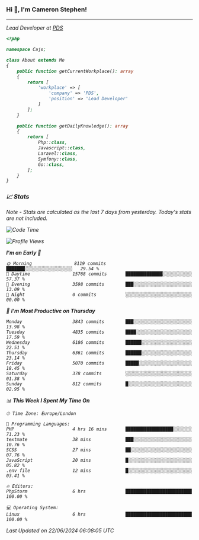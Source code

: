 ### Hi 👋, I'm Cameron Stephen!
<hr>
<p><em>Lead Developer at <a href="https://prindatasolutions.co.uk">PDS</a></p>


```php
<?php

namespace Cajs;

class About extends Me
{
    public function getCurrentWorkplace(): array
    {
        return [
            'workplace' => [
                'company' => 'PDS',
                'position' => 'Lead Developer'
            ]
        ];
    }

    public function getDailyKnowledge(): array
    {
        return [
            Php::class,
            Javascript::class,
            Laravel::class,
            Symfony::class,
            Go::class,
        ];
    }
}
```

### 📈 Stats
<p><em>Note - Stats are calculated as the last 7 days from yesterday. Today's stats are not included.</em></p>


<!--START_SECTION:waka-->
![Code Time](http://img.shields.io/badge/Code%20Time-3%2C849%20hrs%2033%20mins-blue)

![Profile Views](http://img.shields.io/badge/Profile%20Views-0-blue)

**I'm an Early 🐤** 

```text
🌞 Morning                8119 commits        ███████░░░░░░░░░░░░░░░░░░   29.54 % 
🌆 Daytime                15768 commits       ██████████████░░░░░░░░░░░   57.37 % 
🌃 Evening                3598 commits        ███░░░░░░░░░░░░░░░░░░░░░░   13.09 % 
🌙 Night                  0 commits           ░░░░░░░░░░░░░░░░░░░░░░░░░   00.00 % 
```
📅 **I'm Most Productive on Thursday** 

```text
Monday                   3843 commits        ███░░░░░░░░░░░░░░░░░░░░░░   13.98 % 
Tuesday                  4835 commits        ████░░░░░░░░░░░░░░░░░░░░░   17.59 % 
Wednesday                6186 commits        ██████░░░░░░░░░░░░░░░░░░░   22.51 % 
Thursday                 6361 commits        ██████░░░░░░░░░░░░░░░░░░░   23.14 % 
Friday                   5070 commits        █████░░░░░░░░░░░░░░░░░░░░   18.45 % 
Saturday                 378 commits         ░░░░░░░░░░░░░░░░░░░░░░░░░   01.38 % 
Sunday                   812 commits         █░░░░░░░░░░░░░░░░░░░░░░░░   02.95 % 
```


📊 **This Week I Spent My Time On** 

```text
🕑︎ Time Zone: Europe/London

💬 Programming Languages: 
PHP                      4 hrs 16 mins       ██████████████████░░░░░░░   71.23 % 
textmate                 38 mins             ███░░░░░░░░░░░░░░░░░░░░░░   10.76 % 
SCSS                     27 mins             ██░░░░░░░░░░░░░░░░░░░░░░░   07.76 % 
JavaScript               20 mins             █░░░░░░░░░░░░░░░░░░░░░░░░   05.82 % 
.env file                12 mins             █░░░░░░░░░░░░░░░░░░░░░░░░   03.41 % 

🔥 Editors: 
PhpStorm                 6 hrs               █████████████████████████   100.00 % 

💻 Operating System: 
Linux                    6 hrs               █████████████████████████   100.00 % 
```


 Last Updated on 22/06/2024 06:08:05 UTC
<!--END_SECTION:waka-->
